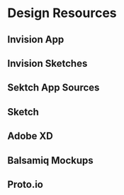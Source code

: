 # Design Resources

## Invision App

## Invision Sketches

## Sektch App Sources

## Sketch

## Adobe XD

## Balsamiq Mockups

## Proto.io